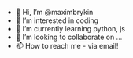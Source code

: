 - 👋 Hi, I’m @maximbrykin
- 👀 I’m interested in coding 
- 🌱 I’m currently learning python, js 
- 💞️ I’m looking to collaborate on ...
- 📫 How to reach me - via email!

<!---
maximbrykin/maximbrykin is a ✨ special ✨ repository because its `README.md` (this file) appears on your GitHub profile.
You can click the Preview link to take a look at your changes.
--->
